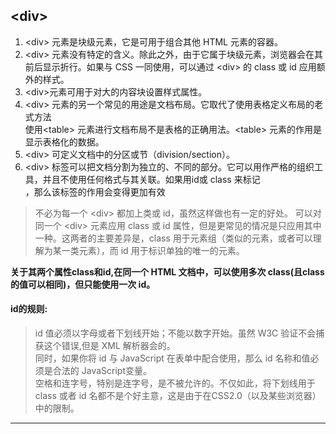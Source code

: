 ## \<div>
1. \<div> 元素是块级元素，它是可用于组合其他 HTML 元素的容器。 
2. \<div> 元素没有特定的含义。除此之外，由于它属于块级元素，浏览器会在其前后显示折行。如果与 CSS 一同使用，可以通过 \<div> 的 class 或 id 应用额外的样式。   
3. \<div>元素可用于对大的内容块设置样式属性。     
4. \<div> 元素的另一个常见的用途是文档布局。它取代了使用表格定义布局的老式方法		
使用\<table> 元素进行文档布局不是表格的正确用法。\<table> 元素的作用是显示表格化的数据。   
5. \<div> 可定义文档中的分区或节（division/section）。
6. \<div> 标签可以把文档分割为独立的、不同的部分。它可以用作严格的组织工具，并且不使用任何格式与其关联。如果用id或 class 来标记 <div>，那么该标签的作用会变得更加有效

>不必为每一个 \<div> 都加上类或 id，虽然这样做也有一定的好处。
>可以对同一个 \<div> 元素应用 class 或 id 属性，但是更常见的情况是只应用其中一种。这两者的主要差异是，class 用于元素组（类似的元素，或者可以理解为某一类元素），而 id 用于标识单独的唯一的元素。 

**关于其两个属性class和id,在同一个 HTML 文档中，可以使用多次 class(且class的值可以相同)，但只能使用一次 id。**

#### id的规则:  
>id 值必须以字母或者下划线开始；不能以数字开始。虽然 W3C 验证不会捕获这个错误,但是 XML 解析器会的。    
>同时，如果你将 id 与 JavaScript 在表单中配合使用，那么 id 名称和值必须是合法的 JavaScript变量。    
>空格和连字号，特别是连字号，是不被允许的。不仅如此，将下划线用于 class 或者 id 名都不是个好主意，这是由于在CSS2.0（以及某些浏览器）中的限制。      

**************************************